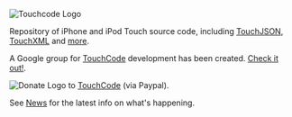 ![Touchcode Logo][LOGO]

Repository of iPhone and iPod Touch source code, including [TouchJSON][TouchJSON], [TouchXML][TouchXML] and [more][More].

A Google group for [TouchCode][TouchCode] development has been created. [Check it out!][Group].

![Donate Logo][Donate Logo] to [TouchCode][TouchCode] (via Paypal).

See [News][News] for the latest info on what's happening.


[LOGO]: http://touchcode.googlecode.com/svn/wiki/touchcode_logo_1.png
[News]: http://code.google.com/p/touchcode/wiki/News
[TouchJSON]: http://code.google.com/p/touchcode/wiki/TouchJSON
[TouchXML]: http://code.google.com/p/touchcode/wiki/TouchXML
[TouchCode]: http://touchcode.com
[Group]: http://groups.google.com/group/touchcode-dev
[More]: http://code.google.com/p/touchcode/w/list
[Donate]: http://toxicsoftware.com/touchcodedonate/
[Donate Logo]: http://touchcode.googlecode.com/svn/wiki/paypal_donate.gif

